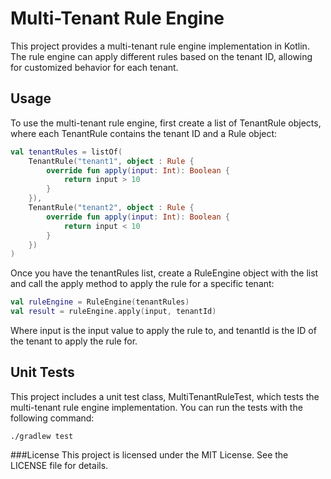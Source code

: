 # Multi-Tenant Rule Engine

This project provides a multi-tenant rule engine implementation in Kotlin. The rule engine can apply different rules based on the tenant ID, allowing for customized behavior for each tenant.

## Usage
To use the multi-tenant rule engine, first create a list of TenantRule objects, where each TenantRule contains the tenant ID and a Rule object:

```kotlin
val tenantRules = listOf(
    TenantRule("tenant1", object : Rule {
        override fun apply(input: Int): Boolean {
            return input > 10
        }
    }),
    TenantRule("tenant2", object : Rule {
        override fun apply(input: Int): Boolean {
            return input < 10
        }
    })
)
```

Once you have the tenantRules list, create a RuleEngine object with the list and call the apply method to apply the rule for a specific tenant:
```kotlin
val ruleEngine = RuleEngine(tenantRules)
val result = ruleEngine.apply(input, tenantId)
```

Where input is the input value to apply the rule to, and tenantId is the ID of the tenant to apply the rule for.

## Unit Tests
This project includes a unit test class, MultiTenantRuleTest, which tests the multi-tenant rule engine implementation. You can run the tests with the following command:

```
./gradlew test
```

###License
This project is licensed under the MIT License. See the LICENSE file for details.





